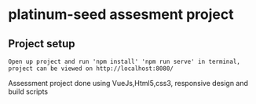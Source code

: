 # platinum-seed assesment project

## Project setup

```
Open up project and run 'npm install' 'npm run serve' in terminal, project can be viewed on http://localhost:8080/
```
Assessment project done using VueJs,Html5,css3, responsive design and build scripts

```

```
